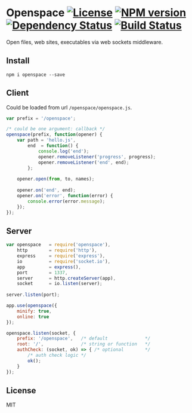 # Openspace [![License][LicenseIMGURL]][LicenseURL] [![NPM version][NPMIMGURL]][NPMURL] [![Dependency Status][DependencyStatusIMGURL]][DependencyStatusURL] [![Build Status][BuildStatusIMGURL]][BuildStatusURL]

Open files, web sites, executables via web sockets middleware.

## Install

```
npm i openspace --save
```

## Client

Could be loaded from url `/openspace/openspace.js`.

```js
var prefix = '/openspace';

/* could be one argument: callback */
openspace(prefix, function(opener) {
    var path = 'hello.js',
        end  = function() {
            console.log('end');
            opener.removeListener('progress', progress);
            opener.removeListener('end', end);
        };
    
    opener.open(from, to, names);
    
    opener.on('end', end);
    opener.on('error', function(error) {
        console.error(error.message);
    });
});
```

## Server

```js
var openspace   = require('openspace'),
    http        = require('http'),
    express     = require('express'),
    io          = require('socket.io'),
    app         = express(),
    port        = 1337,
    server      = http.createServer(app),
    socket      = io.listen(server);
    
server.listen(port);

app.use(openspace({
    minify: true,
    online: true
});

openspace.listen(socket, {
    prefix: '/openspace',   /* default              */
    root: '/',              /* string or function   */
    authCheck: (socket, ok) => { /* optional        */
        /* auth check logic */
        ok();
    }
});
```

## License

MIT

[NPMIMGURL]:                https://img.shields.io/npm/v/openspace.svg?style=flat
[DependencyStatusIMGURL]:   https://img.shields.io/gemnasium/coderaiser/node-openspace.svg?style=flat
[LicenseIMGURL]:            https://img.shields.io/badge/license-MIT-317BF9.svg?style=flat
[BuildStatusIMGURL]:        https://img.shields.io/travis/coderaiser/node-openspace/master.svg?style=flat
[NPMURL]:                   https://npmjs.org/package/openspace "npm"
[DependencyStatusURL]:      https://gemnasium.com/coderaiser/node-openspace "Dependency Status"
[LicenseURL]:               https://tldrlegal.com/license/mit-license "MIT License"
[BuildStatusURL]:           https://travis-ci.org/coderaiser/node-openspace  "Build Status"
